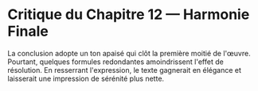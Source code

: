 # Critique du Chapitre 12 — Harmonie Finale
La conclusion adopte un ton apaisé qui clôt la première moitié de l'œuvre. Pourtant, quelques formules redondantes amoindrissent l'effet de résolution. En resserrant l'expression, le texte gagnerait en élégance et laisserait une impression de sérénité plus nette.
